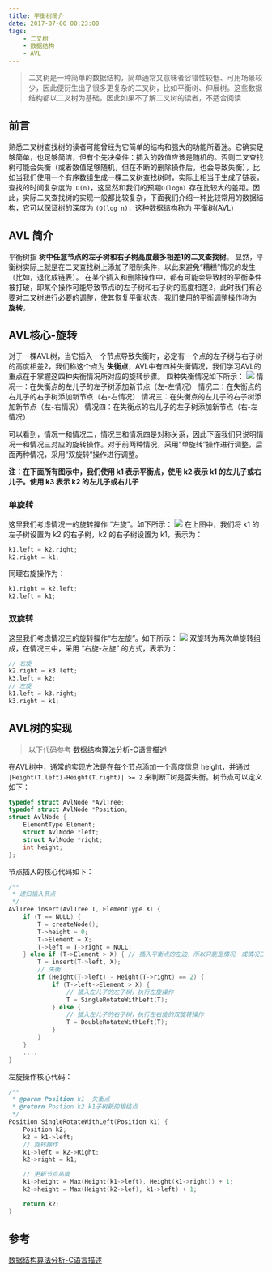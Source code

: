 ```yaml
---
title: 平衡树简介
date: 2017-07-06 00:23:00
tags:
    - 二叉树
    - 数据结构
    - AVL
---
```

> 二叉树是一种简单的数据结构，简单通常又意味者容错性较低、可用场景较少，因此便衍生出了很多更复杂的二叉树，比如平衡树、伸展树。这些数据结构都以二叉树为基础，因此如果不了解二叉树的读者，不适合阅读

<!-- more -->

## 前言
熟悉二叉树查找树的读者可能曾经为它简单的结构和强大的功能所着迷。它确实足够简单，也足够简洁，但有个先决条件：插入的数值应该是随机的。否则二叉查找树可能会失衡（或者数值足够随机，但在不断的删除操作后，也会导致失衡），比如当我们使用一个有序数组生成一棵二叉树查找树时，实际上相当于生成了链表，查找的时间复杂度为` O(n)`，这显然和我们的预期`O(logn）`存在比较大的差距。因此，实际二叉查找树的实现一般都比较复杂，下面我们介绍一种比较常用的数据结构，它可以保证树的深度为 `(O(log n)`，这种数据结构称为 平衡树(AVL)

## AVL 简介
平衡树指 **树中任意节点的左子树和右子树高度最多相差1的二叉查找树**。
显然，平衡树实际上就是在二叉查找树上添加了限制条件，以此来避免“糟糕”情况的发生（比如，退化成链表）。
在某个插入和删除操作中，都有可能会导致树的平衡条件被打破，即某个操作可能导致节点i的左子树和右子树的高度相差2，此时我们有必要对二叉树进行必要的调整，使其恢复平衡状态，我们使用的平衡调整操作称为 **旋转**。

## AVL核心-旋转
对于一棵AVL树，当它插入一个节点导致失衡时，必定有一个点的左子树与右子树的高度相差2，我们称这个点为 **失衡点**，AVL中有四种失衡情况，我们学习AVL的重点在于掌握这四种失衡情况所对应的旋转步骤。
四种失衡情况如下所示：
![](/images/AVL/unbalance.png)
情况一：在失衡点的左儿子的左子树添加新节点（左-左情况）
情况二：在失衡点的右儿子的右子树添加新节点（右-右情况）
情况三：在失衡点的左儿子的右子树添加新节点（左-右情况）
情况四：在失衡点的右儿子的左子树添加新节点（右-左情况）

可以看到，情况一和情况二，情况三和情况四是对称关系，因此下面我们只说明情况一和情况三对应的旋转操作。对于前两种情况，采用“单旋转”操作进行调整，后面两种情况，采用“双旋转”操作进行调整。

**注：在下面所有图示中，我们使用 k1 表示平衡点，使用 k2 表示 k1 的左儿子或右儿子。使用 k3 表示 k2 的左儿子或右儿子**

### 单旋转
这里我们考虑情况一的旋转操作 “左旋”。如下所示：
![](/images/AVL/single-left-1.jpg)
在上图中，我们将 k1 的左子树设置为 k2 的右子树，k2 的右子树设置为 k1，表示为：
```c
k1.left = k2.right;
k2.right = k1;
```
同理右旋操作为：
```c
k1.right = k2.left;
k2.left = k1;
```

### 双旋转
这里我们考虑情况三的旋转操作“右左旋”。如下所示：
![](/images/AVL/right-left-rotate.png)
双旋转为两次单旋转组成，在情况三中，采用 “右旋-左旋” 的方式，表示为：
```c
// 右旋
k2.right = k3.left;
k3.left = k2;
// 左旋
k1.left = k3.right;
k3.right = k1;
```

## AVL树的实现
> 以下代码参考 [数据结构算法分析-C语言描述][1]


在AVL树中，通常的实现方法是在每个节点添加一个高度信息 height，并通过 `|Height(T.left)-Height(T.right)| >= 2` 来判断T树是否失衡。树节点可以定义如下：
```c
typedef struct AvlNode *AvlTree;
typedef struct AvlNode *Position;
struct AvlNode {
    ElementType Element;
    struct AvlNode *left;
    struct AvlNode *right;
    int height;
};
```
节点插入的核心代码如下：
```c
/**
 * 递归插入节点
 */
AvlTree insert(AvlTree T, ElementType X) {
    if (T == NULL) {
        T = createNode();
        T->height = 0;
        T->Element = X;
        T->left = T->right = NULL;
    } else if (T->Element > X) { // 插入平衡点的左边，所以只能是情况一或情况三
        T = insert(T->left, X);
        // 失衡
        if (Height(T->left) - Height(T->right) == 2) { 
            if (T->left->Element > X) {
                // 插入左儿子的左子树，执行左旋操作
                T = SingleRotateWithLeft(T);
            } else {
                // 插入左儿子的右子树，执行左右旋的双旋转操作
                T = DoubleRotateWithLeft(T);
            }
        }
    } 
    ....
}
```
左旋操作核心代码：
```c
/**
 * @param Position k1  失衡点
 * @return Postion k2 k1子树新的根结点
 */
Position SingleRotateWithLeft(Position k1) {
    Position k2;
    k2 = k1->left;
    // 旋转操作
    k1->left = k2->Right;
    k2->right = k1;

    // 更新节点高度
    k1->height = Max(Height(k1->left), Height(k1->right)) + 1;
    k2->height = Max(Height(k2->lef), k1->left) + 1;

    return k2;
}
```

## 参考
[数据结构算法分析-C语言描述][1]


[1]: https://book.douban.com/subject/1139426/